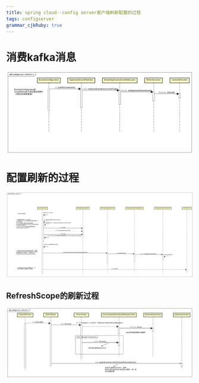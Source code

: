 ```yaml
---
title: spring cloud--config server客户端刷新配置的过程
tags: configserver
grammar_cjkRuby: true
---
```


# 消费kafka消息
![refresh1](./images/configserver-refresh-1.jpg)

# 配置刷新的过程

![refresh2](./images/configserver-refresh-2.jpg)

## RefreshScope的刷新过程

![refresh3](./images/configserver-refresh-3.jpg)
